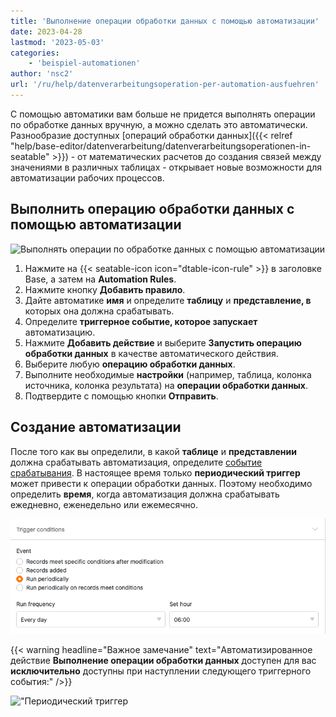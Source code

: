 ```yaml
---
title: 'Выполнение операции обработки данных с помощью автоматизации'
date: 2023-04-28
lastmod: '2023-05-03'
categories:
    - 'beispiel-automationen'
author: 'nsc2'
url: '/ru/help/datenverarbeitungsoperation-per-automation-ausfuehren'
---
```


С помощью автоматики вам больше не придется выполнять операции по обработке данных вручную, а можно сделать это автоматически. Разнообразие доступных [операций обработки данных]({{< relref "help/base-editor/datenverarbeitung/datenverarbeitungsoperationen-in-seatable" >}}) - от математических расчетов до создания связей между значениями в различных таблицах - открывает новые возможности для автоматизации рабочих процессов.

## Выполнить операцию обработки данных с помощью автоматизации

![Выполнять операции по обработке данных с помощью автоматизации](https://seatable.io/wp-content/uploads/2022/12/how-to-use-automations-for-locking-rows-3.png)

1. Нажмите на {{< seatable-icon icon="dtable-icon-rule" >}} в заголовке Base, а затем на **Automation Rules**.
2. Нажмите кнопку **Добавить правило**.
3. Дайте автоматике **имя** и определите **таблицу** и **представление, в** которых она должна срабатывать.
4. Определите **триггерное событие, которое запускает** автоматизацию.
5. Нажмите **Добавить действие** и выберите **Запустить операцию обработки данных** в качестве автоматического действия.
6. Выберите любую **операцию обработки данных**.
7. Выполните необходимые **настройки** (например, таблица, колонка источника, колонка результата) на **операции обработки данных**.
8. Подтвердите с помощью кнопки **Отправить**.

## Создание автоматизации

После того как вы определили, в какой **таблице** и **представлении** должна срабатывать автоматизация, определите [событие срабатывания](https://seatable.io/ru/docs/automationen/automations-trigger/). В настоящее время только **периодический триггер** может привести к операции обработки данных. Поэтому необходимо определить **время**, когда автоматизация должна срабатывать ежедневно, еженедельно или ежемесячно.

![Выбор триггера автоматизации для действия: Выполнить операцию обработки данных](images/select-trigger-for-data-operation-per-automation.png)

{{< warning  headline="Важное замечание"  text="Автоматизированное действие **Выполнение операции обработки данных** доступен для вас **исключительно** доступны при наступлении следующего триггерного события:" />}}

!["Периодический триггер](https://seatable.io/ru/docs/automationen/automations-trigger/#automations-trigger_periodischer_trigger)
